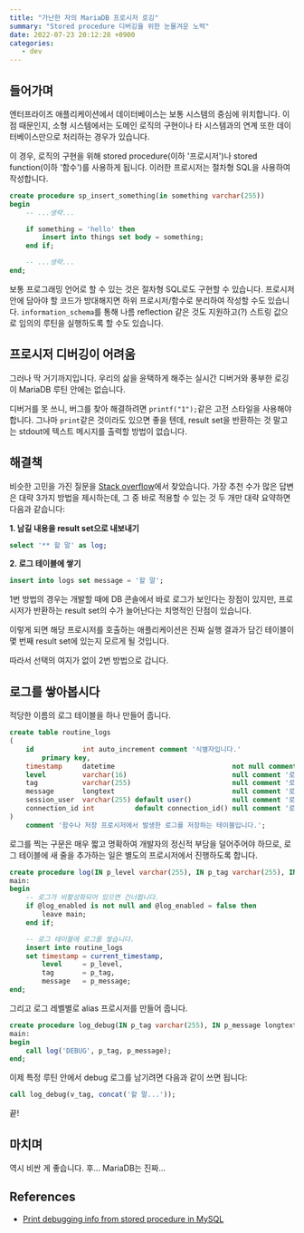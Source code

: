 ```yaml
---
title: "가난한 자의 MariaDB 프로시저 로깅"
summary: "Stored procedure 디버깅을 위한 눈물겨운 노력"
date: 2022-07-23 20:12:28 +0900
categories:
   - dev
---
```


## 들어가며

엔터프라이즈 애플리케이션에서 데이터베이스는 보통 시스템의 중심에 위치합니다. 이 점 때문인지, 소형 시스템에서는 도메인 로직의 구현이나 타 시스템과의 연계 또한 데이터베이스만으로 처리하는 경우가 있습니다.

이 경우, 로직의 구현을 위해 stored procedure(이하 '프로시저')나 stored function(이하 '함수')를 사용하게 됩니다. 이러한 프로시저는 절차형 SQL을 사용하여 작성합니다.

```sql
create procedure sp_insert_something(in something varchar(255))
begin
    -- ...생략...

    if something = 'hello' then
        insert into things set body = something;
    end if;

    -- ...생략...
end;
```

보통 프로그래밍 언어로 할 수 있는 것은 절차형 SQL로도 구현할 수 있습니다. 프로시저 안에 담아야 할 코드가 방대해지면 하위 프로시저/함수로 분리하여 작성할 수도 있습니다. `information_schema`를 통해 나름 reflection 같은 것도 지원하고(?) 스트링 값으로 임의의 루틴을 실행하도록 할 수도 있습니다.

## 프로시저 디버깅이 어려움

그러나 딱 거기까지입니다. 우리의 삶을 윤택하게 해주는 실시간 디버거와 풍부한 로깅이 MariaDB 루틴 안에는 없습니다.

디버거를 못 쓰니, 버그를 찾아 해결하려면 `printf("1");`같은 고전 스타일을 사용해야 합니다. 그나마 `print`같은 것이라도 있으면 좋을 텐데, result set을 반환하는 것 말고는 stdout에 텍스트 메시지를 출력할 방법이 없습니다.

## 해결책

비슷한 고민을 가진 질문을 [Stack overflow](https://stackoverflow.com/questions/3314771/print-debugging-info-from-stored-procedure-in-mysql)에서 찾았습니다. 가장 추천 수가 많은 답변은 대략 3가지 방법을 제시하는데, 그 중 바로 적용할 수 있는 것 두 개만 대략 요약하면 다음과 같습니다:

**1. 남길 내용을 result set으로 내보내기**
```sql
select '** 할 말' as log;
```

**2. 로그 테이블에 쌓기**
```sql
insert into logs set message = '할 말';
```

1번 방법의 경우는 개발할 때에 DB 콘솔에서 바로 로그가 보인다는 장점이 있지만, 프로시저가 반환하는 result set의 수가 늘어난다는 치명적인 단점이 있습니다.

이렇게 되면 해당 프로시저를 호출하는 애플리케이션은 진짜 실행 결과가 담긴 테이블이 몇 번째 result set에 있는지 모르게 될 것입니다.

따라서 선택의 여지가 없이 2번 방법으로 갑니다.

## 로그를 쌓아봅시다

적당한 이름의 로그 테이블을 하나 만들어 줍니다.

```sql
create table routine_logs
(
    id            int auto_increment comment '식별자입니다.'
        primary key,
    timestamp     datetime                             not null comment '로그의 발생 시각입니다.',
    level         varchar(16)                          null comment '로그의 레벨입니다. DEBUG, INFO, WARN, ERROR, FATAL 있습니다.',
    tag           varchar(255)                         null comment '로그의 태그입니다. 주로 로그 발생 위치입니다.',
    message       longtext                             null comment '로그의 메시지입니다.',
    session_user  varchar(255) default user()          null comment '로그를 발생시킨 사용자입니다.',
    connection_id int          default connection_id() null comment '로그가 발생한 연결의 식별자입니다.'
)
    comment '함수나 저장 프로시저에서 발생한 로그를 저장하는 테이블입니다.';
```

로그를 찍는 구문은 매우 짧고 명확하여 개발자의 정신적 부담을 덜어주어야 하므로, 로그 테이블에 새 줄을 추가하는 일은 별도의 프로시저에서 진행하도록 합니다.

```sql
create procedure log(IN p_level varchar(255), IN p_tag varchar(255), IN p_message longtext)
main:
begin
    -- 로그가 비활성화되어 있으면 건너뜁니다.
    if @log_enabled is not null and @log_enabled = false then
        leave main;
    end if;

    -- 로그 테이블에 로그를 쌓습니다.
    insert into routine_logs
    set timestamp = current_timestamp,
        level     = p_level,
        tag       = p_tag,
        message   = p_message;
end;
```

그리고 로그 레벨별로 alias 프로시저를 만들어 줍니다.

```sql
create procedure log_debug(IN p_tag varchar(255), IN p_message longtext)
main:
begin
    call log('DEBUG', p_tag, p_message);
end;
```

이제 특정 루틴 안에서 debug 로그를 남기려면 다음과 같이 쓰면 됩니다:

```sql
call log_debug(v_tag, concat('할 말...'));
```

끝!

## 마치며

역시 비싼 게 좋습니다. 후... MariaDB는 진짜...

## References

- [Print debugging info from stored procedure in MySQL](https://stackoverflow.com/questions/3314771/print-debugging-info-from-stored-procedure-in-mysql)
